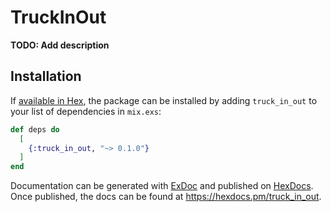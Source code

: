 # TruckInOut

**TODO: Add description**

## Installation

If [available in Hex](https://hex.pm/docs/publish), the package can be installed
by adding `truck_in_out` to your list of dependencies in `mix.exs`:

```elixir
def deps do
  [
    {:truck_in_out, "~> 0.1.0"}
  ]
end
```

Documentation can be generated with [ExDoc](https://github.com/elixir-lang/ex_doc)
and published on [HexDocs](https://hexdocs.pm). Once published, the docs can
be found at <https://hexdocs.pm/truck_in_out>.

